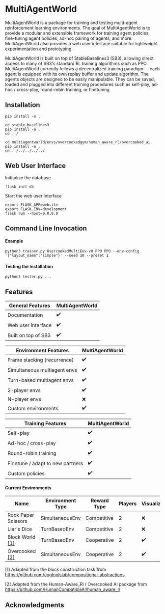 # MultiAgentWorld

MultiAgentWorld is a package for training and testing multi-agent reinforcement learning environments. The goal of MultiAgentWorld is to provide a modular and extensible framework for training agent policies, fine-tuning agent policies, ad-hoc pairing of agents, and more. MultiAgentWorld also provides a web user interface suitable for lightweight experimentation and prototyping.


MultiAgentWorld is built on top of StableBaselines3 (SB3), allowing direct access to many of SB3's standard RL training algorithms such as PPO. MultiAgentWorld currently follows a decentralized training paradigm -- each agent is equipped with its own replay buffer and update algorithm. The agents objects are designed to be easily manipulable. They can be saved, loaded and plugged into different training procedures such as self-play, ad-hoc / cross-play, round-robin training, or finetuning.


## Installation 
```
pip install -e .

cd stable-baselines3
pip install -e .
cd ../

cd multiagentworld/envs/overcookedgym/human_aware_rl/overcooked_ai
pip install -e .
cd ../../../../../
```


## Web User Interface

Inititalize the database
```
flask init-db
```

Start the web user interface
```
export FLASK_APP=website
export FLASK_ENV=development
flask run --host=0.0.0.0
```



## Command Line Invocation


#### Example
```
python3 trainer.py OvercookedMultiEnv-v0 PPO PPO --env-config '{"layout_name":"simple"}' --seed 10 --preset 1
```

#### Testing the Installation
```
python3 tester.py ...
```


## Features

| **General Features**        | **MultiAgentWorld** |
| --------------------------- | ----------------------|
| Documentation               | :heavy_check_mark: |
| Web user interface          | :heavy_check_mark: |
| Built on top of SB3         | :heavy_check_mark: |



| **Environment Features**    | **MultiAgentWorld** |
| --------------------------- | ----------------------|
| Frame stacking (recurrence) | :heavy_check_mark: |
| Simultaneous multiagent envs| :heavy_check_mark: |
| Turn-based multiagent envs  | :heavy_check_mark: |
| 2-player envs               | :heavy_check_mark: |
| N-player envs               | :x:                |
| Custom environments         | :heavy_check_mark: |


| **Training Features**           | **MultiAgentWorld** |
| ------------------------------- | ----------------------|
| Self-play                       | :heavy_check_mark: |
| Ad-hoc / cross-play             | :heavy_check_mark: |
| Round-robin training            | :heavy_check_mark: |
| Finetune / adapt to new partners| :heavy_check_mark: |
| Custom policies                 | :heavy_check_mark: |



#### Current Environments

| **Name**              | **Environment Type**  | **Reward Type**  | **Players**     | **Visualization**   |
| --------------------- | --------------------- | ---------------- | --------------- | ------------------- |
| Rock Paper Scissors   | SimultaneousEnv       | Competitive      | 2               | :x:                 |
| Liar's Dice           | TurnBasedEnv          | Competitive       | 2               | :x:                 |
| Block World [[1]](#1) | TurnBasedEnv          | Cooperative      | 2               | :heavy_check_mark:  |
| Overcooked [[2]](#2)  | SimultaneousEnv       | Cooperative      | 2               | :heavy_check_mark:  |

<a id="1">[1]</a> 
Adapted from the block construction task from https://github.com/cogtoolslab/compositional-abstractions

<a id="2">[2]</a> 
Adapted from the Human-Aware_Rl / Overcooked AI package from https://github.com/HumanCompatibleAI/human_aware_rl


## Acknowledgments